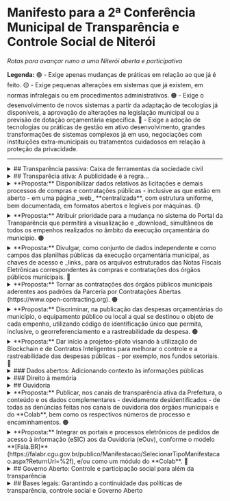 # Manifesto para a 2ª Conferência Municipal de Transparência e Controle Social de Niterói
_Rotas para avançar rumo a uma Niterói aberta e participativa_

**Legenda:**
   🟢 - Exige apenas mudanças de práticas em relação ao que já é feito.
   🟡 - Exige pequenas alterações em sistemas que já existem, em normas infralegais ou em procedimentos administrativos.
   🟠 - Exige o desenvolvimento de novos sistemas a partir da adaptação de tecologias já disponíveis, a aprovação de alterações na legislação municipal ou a previsão de dotação orçamentária específica.
   🔴 - Exige a adoção de tecnologias ou práticas de gestão em ativo desenvolvimento, grandes transformações de sistemas complexos já em uso,
	 negociações com instituições extra-municipais ou tratamentos cuidadosos em
	 relação à proteção da privacidade.

---

<details>
<summary>
## Transparência passiva: Caixa de ferramentas da sociedade civil
</summary>
<details>
<summary>**Proposta:** Criar Serviço Eletrônico de Informação ao Cidadão (eSIC) da Câmara Municipal de Niterói. 🟠</summary>
</details>
<details>
<summary>**Proposta:** Orientar os seguranças e recepcionistas do Palácio Arariboia sobre a existência do Serviço de Informação ao Cidadão no local. 🟢</summary>
</details>
<details>
<summary>**Proposta:** Estabelecer que todas as respostas de pedidos de acesso à
informação sejam assinadas pela autoridade responsável pelo conteúdo do texto. 🟢</summary>
</details>
<details>
<summary>**Proposta:** Estabelecer práticas que protejam a identidade do requerente na tramitação de pedidos de acesso à informação. 🟡</summary>
</details>
<details>
<summary>**Proposta:** Responsabilizar, inclusive por meio da atuação da Controladoria Geral do Município, os agentes públicos que não cumprirem os prazos e obrigações previstos na Lei de Acesso à Informação e na Lei Municipal
nº 3.084/2014. 🟡</summary>
</details>
<details>
<summary>**Proposta:** Disponibilizar um sistema de acesso ao banco de precedentes e pedidos de acesso à informação já realizados, de fácil utilização, com ferramenta de pesquisa de conteúdo, e incluindo os anexos fornecidos ao longo do processo.🟠</summary>
</details>
</details>

<details>
<summary>
## Transparêcia ativa: A publicidade é a regra...
</summary>
<details>
<summary>
### Transparência do Poder Legislativo: Lupa na gravata
</summary>
<details>
<summary>**Proposta:** Disponibilizar, no Portal da Transparência da Câmara Municipal de Niterói, os dados mínimos de transparência ativa exigidos pela legislação em formato estruturado, bem documentado e legiveis por máquina, e ainda com ferramenta de pesquisa de conteúdo. 🟢</summary>
</details>
<details>
<summary>**Proposta:** Publicar, a cada mês ou menos, dados detalhados relativos às diárias, reembolsos e indenizações direcionadas aos gabinetes, vereadores e servidores da Câmara Municipal, em formato aberto, estruturado e legível por máquina, e incluindo _links_ para as respectivas Notas Fiscais - eletrônicas, sempre que possível. 🟡</summary>
</details>
<details>
<summary>**Proposta:** Divulgar a legislação municipal, proposições legislativas e normas infralegais em formato estruturado aderente ao projeto [LexML](https://projeto.lexml.gov.br/) do Senado Federal e integrado à Rede Nacional de Informação Legislativa e Jurídica. 🟠</summary>
</details>
</details>
<details>
<summary>
### De olho nas contratações e decisões administrativas
</summary>
<summary>**Proposta:** Publicar o Diário Oficial Municipal em formato aberto, com ferramenta de consulta em todo o acervo, bem como em versão (semi-)estruturada para leitura por máquinas. 🟠</summary>
</details>
</details>
<details>
<summary>**Proposta:** Disponibilizar dados relativos às licitações e demais processos de compras e contratações públicas - inclusive as que estão em aberto - em uma página _web_ **centralizada**, com estrutura uniforme, bem documentada, em formatos abertos e legíveis por máquinas. 🟡</summary>
</details>
<details>
<summary>**Proposta:** Atribuir prioridade para a mudança no sistema do Portal da Transparência que permitirá a visualização e _download_ simultâneos de todos os empenhos realizados no âmbito da execução orçamentária do município. 🟠</summary>
</details>
<details>
<summary>**Proposta:** Divulgar, como conjunto de dados independente e como campos das planilhas públicas da execução orçamentária municipal, as chaves de acesso e _links_ para os arquivos estruturados das Notas Fiscais Eletrônicas correspondentes às compras e contratações dos órgãos públicos municipais. 🔴</summary>
</details>
<details>
<summary>**Proposta:** Tornar as contratações dos órgãos públicos municipais aderentes aos padrões da Parceria por Contratações Abertas (https://www.open-contracting.org). 🟠</summary>
</details>
<details>
<summary>**Proposta:** Discriminar, na publicação das despesas orçamentárias do município, o equipamento público ou local a qual se destinou o objeto de cada empenho, utilizando código de identificação único que permita, inclusive, o georreferenciamento e a rastreabilidade da despesa. 🟠</summary>
</details>
<details>
<summary>**Proposta:** Dar início a projetos-piloto visando à utilização de Blockchain e de Contratos Inteligentes para melhorar o controle e a rastreabilidade das despesas públicas - por exemplo, nos fundos setoriais. 🔴</summary>
</details>
</details>
<details>
<summary>
### Dados abertos: Adicionando contexto às informações públicas
</summary>
<details>
<summary>**Proposta:** Alterar configuração do Portal de Dados Geoespaciais municipal (Geoportal Civitas) para permitir por padrão o download de todas as camadas de informação pelo cidadão que utiliza a plataforma pelo acesso público. 🟢</summary>
</details>
<details>
<summary>**Proposta:** Disponibilizar uma relação nominal de bases de dados sob
custódia do Poder Público municipal, bem como seus respectivos dicionários de variáveis, chaves primárias e estrangeiras, classificação quanto ao grau de sigilo e demais metadados. 🟠</summary>
</details>
<details>
<summary>**Proposta:** Adotar um Portal Municipal de Dados Abertos que centralize a divulgação de dados sobre a execução de políticas públicas, e que seja compatível com soluções não-proprietárias padrão de mercado, acessível programaticamente e aderente aos padrões da Infraestrutura Nacional de Dados Abertos. 🟠</summary>
</details>
<details>
<summary>**Proposta:** Implantar Planos de Dados Abertos setoriais, desenvolvidos em parceria com as secretarias, conselhos participativos, fóruns de movimentos sociais e conferências municipais temáticas, de maneira a priorizar os esforços de abertura e estruturação dos dados públicos de acordo com seu interesse social. </summary>
</details>
<details>
<summary>**Proposta:** Estabelecer, em parceria com a sociedade civil, a academia e a iniciativa privada, prioridades para a disponibilização de interfaces de consulta programática (APIs) às bases de dados municipais de caráter público. 🟠</summary>
</details>
<details>
<summary>**Proposta:** Disponibilizar, em transparência ativa, os conjuntos de dados **anonimizados** referentes às Notas Fiscais de Serviço eletrônicas emitidas pela Secretaria Municipal de Fazenda de Niterói, à Planta Genérica de Valores georreferenciada do município, e às transações relativas ao Imposto Predial Territorial Urbano, ao Imposto sobre Transmissão de Bens Imóveis e ao Imposto sobre Serviços de Qualquer Natureza. 🔴</summary>
</details>
<details>
<summary>**Proposta:** Orientar a visão de longo prazo dos sistemas de gestão da informação no município aos princípios de _transparência por design_, de interoperabilidade entre áreas do Setor Público e de dados abertos interconectados (_open linked data_), inclusive adotando vocabulários controlados (_ontologias_) e padrões tecnológicos utilizados em nível federal e internacional. 🔴</summary>
</details>
</details>
<details>
<summary>
### Direito à memória
</summary>
<details>
<summary>**Proposta:** Estabelecer, em parceria com a academia e a sociedade civil, um plano específico de priorização para restauração, digitalização e abertura dos arquivos públicos municipais. </summary>
</details>
</details>

<details>
<summary>
## Ouvidoria
<details>
<summary>**Proposta:** Publicar, nos canais de transparência ativa da Prefeitura, o conteúdo e os dados complementares - devidamente desidentificados - de todas as denúncias feitas nos canais de ouvidoria dos órgãos municipais e do **Colab**, bem como os respectivos números de processo e encaminhamentos. 🟠 </summary>
</details>
<details>
<summary>**Proposta:** Integrar os portais e processos eletrônicos de pedidos de acesso à informação (eSIC) aos da Ouvidoria (eOuv), conforme o modelo **[Fala.BR]**(https://falabr.cgu.gov.br/publico/Manifestacao/SelecionarTipoManifestacao.aspx?ReturnUrl=%2f), e/ou como um módulo do **Colab**. 🔴</summary>
</details>
</details>

<details>
<summary>
## Governo Aberto: Controle e participação social para além da transparência
</summary>
<details>
<summary>**Proposta:** Adotar o [WikiLEGIS](https://edemocracia.camara.leg.br/wikilegis/), da Câmara dos Deputados, aplicativos como o [Mudamos](https://www.mudamos.org/) e eventos como a [Virada Legislativa](http://viradalegislativa.com.br) como partes integrantes do processo legislativo municipal. 🟡</summary>
</details>
<details>
<summary>**Proposta:** Elaborar, em parceria com a academia, a sociedade civil e a Administração Pública, um programa de formação em Governo Aberto voltado à gestores e servidores públicos municipais, membros dos conselhos participativos e fóruns de movimentos sociais e à população em geral. 🟠</summary>
</details>
<details>
<summary>**Proposta:** Avançar no uso das modalidades de contratação pública possibilitadas pelo Marco Legal da Inovação, fomentando parcerias com a iniciativa privada e o desenvolvimento de soluções de interesse social voltadas a diferentes setores da Administração Pública. 🔴</summary>
</details>
<details>
<summary>**Proposta:** Utilizar modelos de interação com os cidadãos inspirados nas plataformas de financiamento colaborativo (_crowdfunding_) para revitalizar o processo de orçamento participativo do município. 🔴</summary>
</details>
</details>

<details>
<summary>
## Bases legais: Garantindo a continuidade das políticas de transparência, controle social e Governo Aberto
</summary>
<details>
<summary>**Proposta:** Encaminhar Projeto de Lei para criar uma política municipal específica de dados abertos e gestão da informação no município de Niterói. 🟠</summary>
</details>
<details>
<summary>**Proposta:** Propor mudança legislativa para garantir que a última instância recursal dos pedidos de acesso à informação fique sob responsabilidade do mesmo órgão que gerencia o sistema SIC/eSIC. 🟠</summary>
´´´inclusive do Art. 23 da Lei nº 3.084/2014 e o Art. 29 do Decreto nº 11.742/2014´´´
</details>
<details>
<summary>**Proposta:** Editar decretos regulamentando a divulgação dos dados não-sensíveis presentes nos cadastros fiscais do IPTU e do ITBI, bem como da planta fiscal georreferenciada da cidade e dos dados anonimizados da NFSe e do ISSQN. 🔴</summary>
</details>
<details>
<summary>**Proposta:** Editar Projeto de Lei e Decreto municipal regulamentando as políticas de proteção de dados pessoais pelos órgãos públicos da Prefeitura Municipal de Niterói, bem como as formas de acesso dos titulares aos direitos previstos na Lei Geral de Proteção de Dados Pessoais. 🔴</summary>
</details>
<details>
<summary>**Proposta:** Garantir previsão legal e no Regimento Interno da Câmara Municipal para regulamentar o processo de elaboração de Projetos de Lei e Emendas à Lei Orgânica de iniciativa popular, facilitando, inclusive, o uso de meios digitais para redação colaborativa, submissão e autenticação das propostas. 🟠</summary>
</details>
</details>
